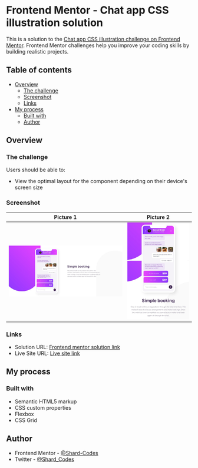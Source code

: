 # Frontend Mentor - Chat app CSS illustration solution

This is a solution to the [Chat app CSS illustration challenge on Frontend Mentor](https://www.frontendmentor.io/challenges/chat-app-css-illustration-O5auMkFqY). Frontend Mentor challenges help you improve your coding skills by building realistic projects. 

## Table of contents

- [Overview](#overview)
  - [The challenge](#the-challenge)
  - [Screenshot](#screenshot)
  - [Links](#links)
- [My process](#my-process)
  - [Built with](#built-with)
  - [Author](#author)

## Overview

### The challenge

Users should be able to:

- View the optimal layout for the component depending on their device's screen size

### Screenshot

Picture 1             |  Picture 2
:-------------------------:|:-------------------------:
![](images/webpage-1.jpg)  |  ![](images/webpage-2.jpg)

### Links

- Solution URL: [Frontend mentor solution link](https://www.frontendmentor.io/solutions/chat-app-css-illustration-made-with-html-and-css-39822i2zjg)
- Live Site URL: [Live site link](https://css-illustration-page.netlify.app/)

## My process

### Built with

- Semantic HTML5 markup
- CSS custom properties
- Flexbox
- CSS Grid

## Author

- Frontend Mentor - [@Shard-Codes](https://www.frontendmentor.io/profile/Shard-Codes)
- Twitter - [@Shard_Codes](https://twitter.com/Shard_Codes)
